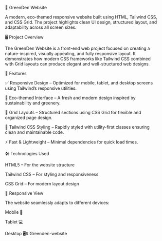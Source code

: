 🌿 GreenDen Website

A modern, eco-themed responsive website built using HTML, Tailwind CSS, and CSS Grid. The project highlights clean UI design, structured layout, and adaptability across all screen sizes.

🖥️ Project Overview

The GreenDen Website is a front-end web project focused on creating a nature-inspired, visually appealing, and fully responsive layout. It demonstrates how modern CSS frameworks like Tailwind CSS combined with Grid layouts can produce elegant and well-structured web designs.

🚀 Features

✅ Responsive Design – Optimized for mobile, tablet, and desktop screens using Tailwind’s responsive utilities.

🌱 Eco-themed Interface – A fresh and modern design inspired by sustainability and greenery.

🧩 Grid Layouts – Structured sections using CSS Grid for flexible and organized page design.

🎨 Tailwind CSS Styling – Rapidly styled with utility-first classes ensuring clean and maintainable code.

⚡ Fast & Lightweight – Minimal dependencies for quick load times.

🛠️ Technologies Used

HTML5 – For the website structure

Tailwind CSS – For styling and responsiveness

CSS Grid – For modern layout design

📱 Responsive View

The website seamlessly adapts to different devices:

Mobile 📱

Tablet 💻

Desktop 🖥️# Greenden-website
